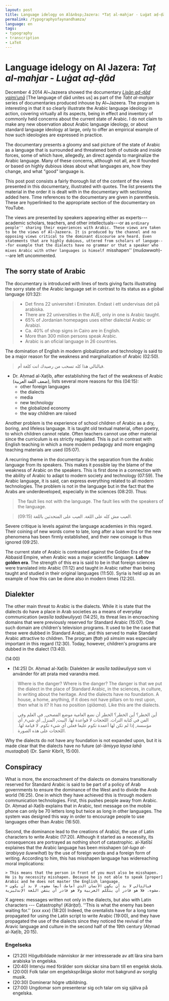 ```yaml
---
layout: post
title: Language idelogy on Al&nbsp;Jazera: *Taṭ al-mahjar - Luġat aḍ-ḍād*
permalink: /typographyofaynandhamza/
language: en
tags:
- typography
- transcription
- LaTeX
---
```



# Language idelogy on Al&nbsp;Jazera: *Taṭ al-mahjar - Luġat aḍ-ḍād*

December 4 2014 Al~Jazeera showed the documentary [*Lisān aḍ-ḍād yajmiʿunā*](http://www.aljazeera.net/programs/infocus/2013/12/4/لسان-الضاد-يجمعنا) [The language of ḍād unites us] as part of the *Taḥt al-mahjar* series of documentaries produced inhouse by Al~Jazeera. The program is interesting in that it so clearly illustrate the Arabic language ideology in action, covering virtually all its aspects, being in effect and inventory of commonly held concerns about the current state of Arabic. I do not claim to make any new observation about Arabic language ideology, or about standard language ideology at large, only to offer an empirical example of how such ideologies are expressed in practice.

The documentary presents a gloomy and sad picture of the state of Arabic as a language that is surrounded and threatened both of outside and inside forces, some of which have, allegedly, an direct agenda to marginalize the Arabic language. Many of these concerns, although not all, are ill founded or based on highly dubious ideas about what languages are, how they change, and what "good" language is.

This post post consists a fairly thorough list of the content of the views presented in this documentary, illustrated with quotes. The list presents the material in the order it is dealt with in the documentary with sectioning added here. Time references to the documentary are given in parenthesis. These are hyperlinked to the appropriate section of the documentary on YouTube.

The views are presented by speakers appearing either as experts---academic scholars, teachers, and other intellectuals---or as ``ordinary people'' sharing their experiences with Arabic. These views are taken to be the views of Al~Jazeera. It is produced by the channel and no opposing views critical to the dominant discourse are heard. Even statements that are highly dubious, uttered from scholars of languge---for example that the dialects have no grammar or that a speaker who mixes Arabic with other languages is himself ``misshapen'' (*mušawwah*)---are left uncommented.

## The sorry state of Arabic
The documentary is introduced with lines of texts giving facts illustrating the sorry state of the Arabic language set in contrast to its status as a global language (01:32): 

>    - Det finns 22 universitet i Emiraten. Endast i ett undervisas det på arabiska.
>    - There are 22 universities in the AUE, only in one is Arabic taught.
>    - 65% of Jordanian homepages uses either dialectal Arabic or Arabizi.
>    - Ca. 40% of shop signs in  Cairo are in English.
>    - More than 300 milion persons speak Arabic.
>    - Arabic is an oficial language in 26 countries.

The domination of English in modern globalization and technology is said to be a major reason for the weakness and marginalization of Arabic (02:50). 
> &rlm;فبالتالي هذا كله تسحب من رصيدك انت كلغة أم.
- Dr. Aḥmad al-Xaṭīb, after establishing the fact of the weakness of Arabic (&rlm;ضعف اللعة العربية&rlm;), lists several more reasons for this (04:15):
    - other foreign languages
    - the dialects
    - media
    - new technology
    - the globalized economy
    - the way children are raised

Another problem is the experience of school children of Arabic as a dry, boring, and lifeless language. It is taught old textual material, often poetry, to which children cannot relate. Often teachers cannot use other material since the curriculum is es strictly regulated. This is put in contrast with English teaching in which a more modern pedagogy and more engaging teaching materials are used (05:07).

A recurring theme in the documentary is the separation from the Arabic language from its speakers. This makes it possible lay the blame of the weakness of Arabic on the speakers. This is first done in a connection with the ability of Arabic to adapt to modern society and technology (07:59). The Arabic language, it is said, can express everything related to all modern technologies. The problem is not in the language but in the fact that the Arabs are underdeveloped, especially in the sciences (08:20). Thus:

> The fault lies not with the language. The fault lies with the speakers of the language.

> العيب مش كله على اللغة. العيب على المتحدثين باللغة (09:15).

Severe critique is levels against the language academies in this regard. Their coining of new words come to late, long after a loan word for the new phenomena has been firmly established, and their new coinage is thus ignored (09:25).

The current state of Arabic is contrasted against the Golden Era of the Abbasid Empire, when Arabic was a major scientific language. **Labov golden era**. The strength of this era is said to be in that foreign sciences were translated into Arabic (11:12) and taught in Arabic rather than being taught and studied in their original languages (11:50). Syria is held up as an example of how this can be done also in modern times (12:20).

## Dialekter
The other main threat to Arabic is the dialects. While it is state that the dialects do have a place in Arab societies as a means of everyday communication (*wasīla tadāwuliyya*) (14:25), its threat lies in encroaching domains that were previously reserved for Standard Arabic (15:07). One such domain are children's television programs. It used to be the case that these were dubbed in Standard Arabic, and this served to make Standard Arabic attractive to children. The program *Iftaḥ yā simsim* was especially important in this regard (12:30). Today, however, children's programs are dubbed in the dialect (13:40).

(14:00)
- (14:25) Dr. Aḥmad al-Xaṭīb: Dialekten är *wasīla tadāwuliyya* som vi använder för att prata med varandra med. 

> Where is the danger? Where is the danger? The danger is that we put the dialect in the place of Standard Arabic, in the sciences, in culture, in writing about the heritage. And the dialects have no foundation. A house, a home, anything, if it does not have pillars on to rest upon, then what is it? It has no position (*qiāama*). Like this are the dialects.   

> أين الخطر؟ أين الخطر؟ الخطر أن نضع العامية موضع الفصحى, في العلم وفي الفن في كتابة التراث. اللحجات لا قواعدة لها. البيت, المنزل, أي شيء, أي مؤسسة, إذا لم تكن لها أعمدة تكوم عليعا فعلى أي شيء تكوم. لا قيامة لها. اللحجات على هذه الصورة.

Why the dialects do not have any foundation is not expanded upon, but it is made clear that the dialects have no future (*al-ʿāmiyya laysa lahā mustaqbal*) (Dr. Samir Kibrīt, 15:00). 

## Conspiracy
What is more, the encroachment of the dialects on domains transitionally reserved for Standard Arabic is said to be part of a policy of Arab governments to ensure the dominance of the West and to divide the Arab world (16:25). One in which they have achieved this is through modern communication technologies. First, this pushes people away from Arabic. Dr. Aḥmad al-Xaṭīb explains that in Arabic, text message on the mobile phone can only be 70 letters long but twice as long in other languages. The system was designed this way in order to encourage people to use languages other than Arabic (16:50). 

Second, the dominance lead to the creations of Arabizi, the use of Latin characters to write Arabic (17:20). Although it started as a necessity, its consequences are portrayed as nothing short of catastrophic. al-Xatībī explaines that the Arabic language has been misshapen (*al-luga al-ʿarabiyya šuwwihat*) by the use of foreign words and a foreign form of writing. According to him, this has misshapen language has widereaching moral implications: 

    > This means that the person in front of you must also be misshapen. He is by necessity misshapen. Because he is not able to speak [proper] Arabic and he does not master the English language.  
    > فبالتالي لا بد أن يكون الأنسان الذي أمامك أيضا مشوه. لا بد أن يكون مشوه. فلا هو قادر أن يتكلم العربية ولا هو قادر أن يتقن اللغة الإندليزية.
    
X agrees: messages written not only in the dialects, but also with Latin characters --- Catastrophy! (*Kāriṯa!*). ''This is what the enemy has been waiting for.'' (*xxx xxx*) (18:20) Indeed, the orentalists have for a long tome propagated for using the Latin script to write Arabic (19:00), and they have propagated the use of the dialects since they noticed the revival of the Aravic language and culture in the second half of the 19th century  (Aḥmad al-Xaṭīb, 20:15).


### Engelseka
- (21:20) Högutbildade människor är mer intresserade av att lära sina barn arabiska \n engelska.
- (20:40) Intervju med förälder som skickar sina barn till en engelsk skola.
- (20:00) Folk talar om engelskspråkiga skolor mot bakgrund av sorglig musik.
- (20:30) Dominerar högre utbildning.
- (27:00) Ungdomar som presenterar sig och talar om sig själva på engelska.
